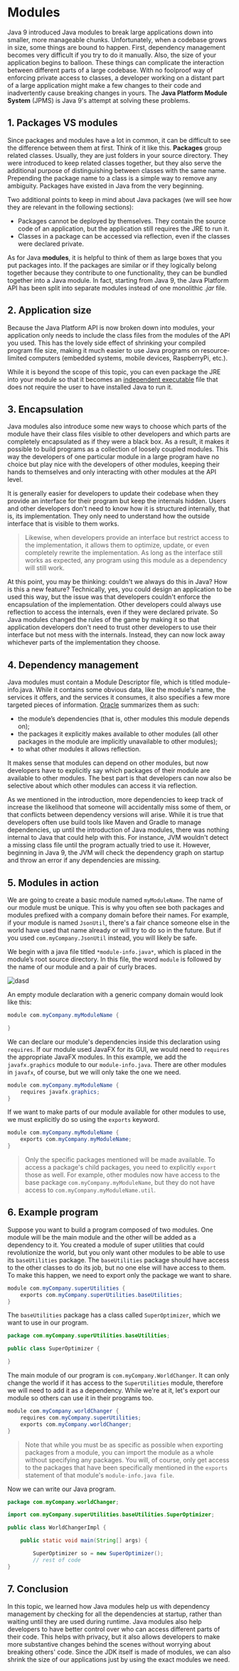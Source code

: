 # Modules

Java 9 introduced Java modules to break large applications down into smaller, more manageable chunks. Unfortunately, when a codebase grows in size, some things are bound to happen. First, dependency management becomes very difficult if you try to do it manually. Also, the size of your application begins to balloon. These things can complicate the interaction between different parts of a large codebase. With no foolproof way of enforcing private access to classes, a developer working on a distant part of a large application might make a few changes to their code and inadvertently cause breaking changes in yours. The **Java Platform Module System** (JPMS) is Java 9's attempt at solving these problems. 

## 1. Packages VS modules

Since packages and modules have a lot in common, it can be difficult to see the difference between them at first. Think of it like this. **Packages** group related classes. Usually, they are just folders in your source directory. They were introduced to keep related classes together, but they also serve the additional purpose of distinguishing between classes with the same name. Prepending the package name to a class is a simple way to remove any ambiguity. Packages have existed in Java from the very beginning.

Two additional points to keep in mind about Java packages (we will see how they are relevant in the following sections):

- Packages cannot be deployed by themselves. They contain the source code of an application, but the application still requires the JRE to run it.
- Classes in a package can be accessed via reflection, even if the classes were declared private.

As for Java **modules**, it is helpful to think of them as large boxes that you put packages into. If the packages are similar or if they logically belong together because they contribute to one functionality, they can be bundled together into a Java module. In fact, starting from Java 9, the Java Platform API has been split into separate modules instead of one monolithic *.jar* file.


## 2. Application size

Because the Java Platform API is now broken down into modules, your application only needs to include the class files from the modules of the API you used. This has the lovely side effect of shrinking your compiled program file size, making it much easier to use Java programs on resource-limited computers (embedded systems, mobile devices, RaspberryPi, etc.).

While it is beyond the scope of this topic, you can even package the JRE into your module so that it becomes an [independent executable](https://docs.oracle.com/javase/9/deploy/self-contained-application-packaging.htm#JSDPG592) file that does not require the user to have installed Java to run it. 

## 3. Encapsulation

Java modules also introduce some new ways to choose which parts of the module have their class files visible to other developers and which parts are completely encapsulated as if they were a black box. As a result, it makes it possible to build programs as a collection of loosely coupled modules. This way the developers of one particular module in a large program have no choice but play nice with the developers of other modules, keeping their hands to themselves and only interacting with other modules at the API level.

It is generally easier for developers to update their codebase when they provide an interface for their program but keep the internals hidden. Users and other developers don't need to know how it is structured internally, that is, its implementation. They only need to understand how the outside interface that is visible to them works.

> Likewise, when developers provide an interface but restrict access to the implementation, it allows them to optimize, update, or even completely rewrite the implementation. As long as the interface still works as expected, any program using this module as a dependency will still work.

At this point, you may be thinking: couldn't we always do this in Java? How is this a new feature? Technically, yes, you could design an application to be used this way, but the issue was that developers couldn't enforce the encapsulation of the implementation. Other developers could always use reflection to access the internals, even if they were declared private. So Java modules changed the rules of the game by making it so that application developers don't need to trust other developers to use their interface but not mess with the internals. Instead, they can now lock away whichever parts of the implementation they choose. 

## 4. Dependency management

Java modules must contain a Module Descriptor file, which is titled module-info.java. While it contains some obvious data, like the module's name, the services it offers, and the services it consumes, it also specifies a few more targeted pieces of information. [Oracle](https://www.oracle.com/corporate/features/understanding-java-9-modules.html) summarizes them as such:

- the module’s dependencies (that is, other modules this module depends on);
- the packages it explicitly makes available to other modules (all other packages in the module are implicitly unavailable to other modules);
- to what other modules it allows reflection.

It makes sense that modules can depend on other modules, but now developers have to explicitly say which packages of their module are available to other modules. The best part is that developers can now also be selective about which other modules can access it via reflection.

As we mentioned in the introduction, more dependencies to keep track of increase the likelihood that someone will accidentally miss some of them, or that conflicts between dependency versions will arise. While it is true that developers often use build tools like Maven and Gradle to manage dependencies, up until the introduction of Java modules, there was nothing internal to Java that could help with this. For instance, JVM wouldn't detect a missing class file until the program actually tried to use it. However, beginning in Java 9, the JVM will check the dependency graph on startup and throw an error if any dependencies are missing. 


## 5. Modules in action

We are going to create a basic module named `myModuleName`. The name of our module must be unique. This is why you often see both packages and modules prefixed with a company domain before their names. For example, if your module is named `JsonUtil`, there's a fair chance someone else in the world have used that name already or will try to do so in the future. But if you used `com.myCompany.JsonUtil` instead, you will likely be safe.

We begin with a java file titled `*module-info.java*`, which is placed in the module’s root source directory. In this file, the word `module` is followed by the name of our module and a pair of curly braces.

![dasd](https://ucarecdn.com/8830605a-a1d5-44c0-bad8-814c0bfada9c/)

An empty module declaration with a generic company domain would look like this:
```java
module com.myCompany.myModuleName {

}
```
We can declare our module's dependencies inside this declaration using `requires`. If our module used JavaFX for its GUI, we would need to `requires` the appropriate JavaFX modules. In this example, we add the `javafx.graphics` module to our `module-info.java`. There are other modules in `javafx`, of course, but we will only take the one we need.

```java
module com.myCompany.myModuleName {
    requires javafx.graphics;
}
```

If we want to make parts of our module available for other modules to use, we must explicitly do so using the `exports` keyword.
```java
module com.myCompany.myModuleName {
    exports com.myCompany.myModuleName;
}
```

> Only the specific packages mentioned will be made available. To access a package's child packages, you need to explicitly `export` those as well. For example, other modules now have access to the base package `com.myCompany.myModuleName`, but they do not have access to `com.myCompany.myModuleName.util`.

## 6. Example program

Suppose you want to build a program composed of two modules. One module will be the main module and the other will be added as a dependency to it. You created a module of super utilities that could revolutionize the world, but you only want other modules to be able to use its `baseUtilities` package. The `baseUtilities` package should have access to the other classes to do its job, but no one else will have access to them. To make this happen, we need to export only the package we want to share.
```java
module com.myCompany.superUtilities {
    exports com.myCompany.superUtilities.baseUtilities;
}
```

The `baseUtilities` package has a class called `SuperOptimizer`, which we want to use in our program.
```java
package com.myCompany.superUtilities.baseUtilities;

public class SuperOptimizer {

}
```

The main module of our program is `com.myCompany.WorldChanger`. It can only change the world if it has access to the `SuperUtilities` module, therefore we will need to add it as a dependency. While we're at it, let's export our module so others can use it in their programs too.
```java
module com.myCompany.worldChanger {
    requires com.myCompany.superUtilities;
    exports com.myCompany.worldChanger;
}
``` 

> Note that while you must be as specific as possible when exporting packages from a module, you can import the module as a whole without specifying any packages. You will, of course, only get access to the packages that have been specifically mentioned in the `exports` statement of that module's `module-info.java file`.

Now we can write our Java program.
```java
package com.myCompany.worldChanger;

import com.myCompany.superUtilities.baseUtilities.SuperOptimizer;

public class WorldChangerImpl {

    public static void main(String[] args) {

        SuperOptimizer so = new SuperOptimizer();
        // rest of code
}
```

## 7. Conclusion

In this topic, we learned how Java modules help us with dependency management by checking for all the dependencies at startup, rather than waiting until they are used during runtime. Java modules also help developers to have better control over who can access different parts of their code. This helps with privacy, but it also allows developers to make more substantive changes behind the scenes without worrying about breaking others' code. Since the JDK itself is made of modules, we can also shrink the size of our applications just by using the exact modules we need.
